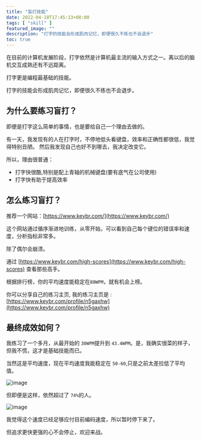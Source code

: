 ```yaml
---
title: "盲打技能"
date: 2022-04-10T17:45:13+08:00
tags: [ "skill" ]
featured_image: ""
description: "打字的技能会形成肌肉记忆，即便很久不练也不会退步"
toc: true
---
```


在目前的计算机发展阶段，打字依然是计算机最主流的输入方式之一。离以后的脑机交互成熟还有不远距离。

打字更是编程最基础的技能。

打字的技能会形成肌肉记忆，即便很久不练也不会退步。

## 为什么要练习盲打？

即便是打字这么简单的事情，也是要给自己一个理由去做的。

有一天，我发现有的人在打字时，不停地低头看键盘，效率和正确性都很低，我觉得特别丑陋。
然后我发现自己也好不到哪去，我决定改变它。

所以，理由很普通：

* 打字快很酷,特别是配上青轴的机械键盘(要有底气在公司使用)
* 打字快有助于提高效率

## 怎么练习盲打？

推荐一个网站：[https://www.keybr.com/](https://www.keybr.com/)

这个网站通过循序渐进地训练，从零开始，可以看到自己每个键位的错误率和速度，分析指标非常多。

除了偶尔会崩溃。

通过 [https://www.keybr.com/high-scores](https://www.keybr.com/high-scores) 查看那些高手。

根据排行榜，你的平均速度能稳定在`80WPM`，就有机会上榜。

你可以分享自己的练习主页, 我的练习主页是 : [https://www.keybr.com/profile/n5gaxhw](https://www.keybr.com/profile/n5gaxhw)

## 最终成效如何？

我练习了一个多月，从最开始的 `30WPM`提升到 `43.4WPM`。是，我确实很菜的样子，但我不慌，这才是基础技能而已。

当然这是平均速度，现在平均速度我能稳定在 `50-60`,只是之前太差拉低了平均值。

![image](https://user-images.githubusercontent.com/17684996/162612911-9a067963-e925-40e1-b4a0-f00af0fbbc81.png)

但即便是这样，依然超过了 `74%`的人。

![image](https://user-images.githubusercontent.com/17684996/162612923-583cd330-de89-45f4-8dc0-9113a6cdf17f.png)

我觉得这个速度已经足够应付目前编码速度，所以暂时停下来了。

但追求更快更强的心不会停止，欢迎来战。



